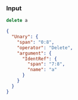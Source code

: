 ### Input
```js
delete a
```

```json
{
  "Unary": {
    "span": "0:8",
    "operator": "Delete",
    "argument": {
      "IdentRef": {
        "span": "7:8",
        "name": "a"
      }
    }
  }
}
```
